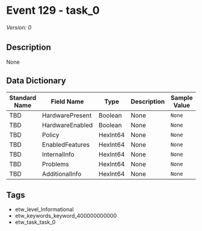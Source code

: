 # Event 129 - task_0
###### Version: 0

## Description
None

## Data Dictionary
|Standard Name|Field Name|Type|Description|Sample Value|
|---|---|---|---|---|
|TBD|HardwarePresent|Boolean|None|`None`|
|TBD|HardwareEnabled|Boolean|None|`None`|
|TBD|Policy|HexInt64|None|`None`|
|TBD|EnabledFeatures|HexInt64|None|`None`|
|TBD|InternalInfo|HexInt64|None|`None`|
|TBD|Problems|HexInt64|None|`None`|
|TBD|AdditionalInfo|HexInt64|None|`None`|

## Tags
* etw_level_Informational
* etw_keywords_keyword_400000000000
* etw_task_task_0